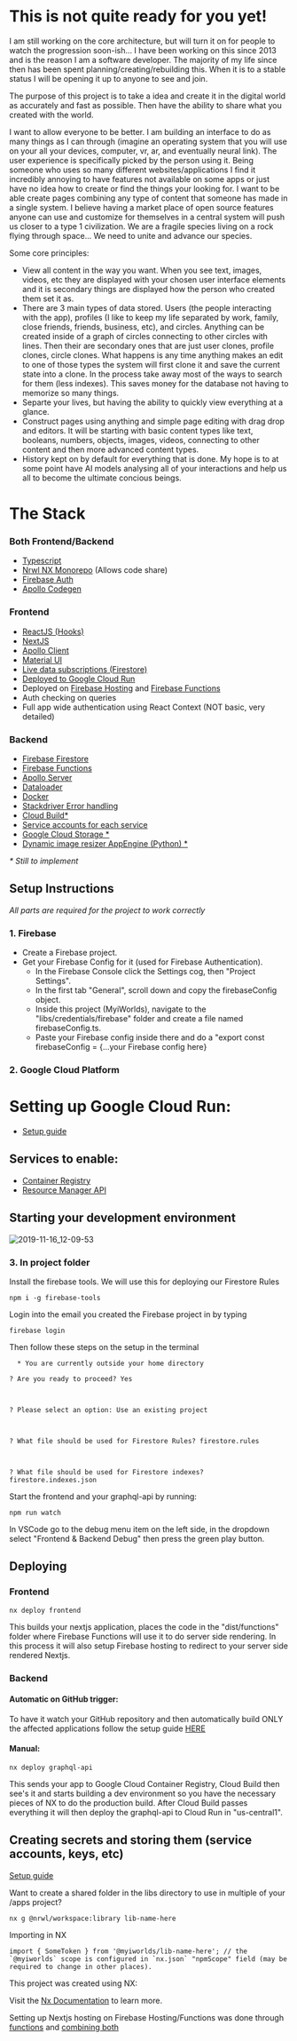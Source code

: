 # This is not quite ready for you yet!

I am still working on the core architecture, but will turn it on for people to watch the progression soon-ish... I have been working on this since 2013 and is the reason I am a software developer. The majority of my life since then has been spent planning/creating/rebuilding this. When it is to a stable status I will be opening it up to anyone to see and join.

The purpose of this project is to take a idea and create it in the digital world as accurately and fast as possible. Then have the ability to share what you created with the world.

I want to allow everyone to be better. I am building an interface to do as many things as I can through (imagine an operating system that you will use on your all your devices, computer, vr, ar, and eventually neural link). The user experience is specifically picked by the person using it. Being someone who uses so many different websites/applications I find it incredibly annoying to have features not available on some apps or just have no idea how to create or find the things your looking for. I want to be able create pages combining any type of content that someone has made in a single system. I believe having a market place of open source features anyone can use and customize for themselves in a central system will push us closer to a type 1 civilization. We are a fragile species living on a rock flying through space... We need to unite and advance our species.

Some core principles:

- View all content in the way you want. When you see text, images, videos, etc they are displayed with your chosen user interface elements and it is secondary things are displayed how the person who created them set it as.
- There are 3 main types of data stored. Users (the people interacting with the app), profiles (I like to keep my life separated by work, family, close friends, friends, business, etc), and circles. Anything can be created inside of a graph of circles connecting to other circles with lines. Then their are secondary ones that are just user clones, profile clones, circle clones. What happens is any time anything makes an edit to one of those types the system will first clone it and save the current state into a clone. In the process take away most of the ways to search for them (less indexes). This saves money for the database not having to memorize so many things.
- Separte your lives, but having the ability to quickly view everything at a glance.
- Construct pages using anything and simple page editing with drag drop and editors. It will be starting with basic content types like text, booleans, numbers, objects, images, videos, connecting to other content and then more advanced content types.
- History kept on by default for everything that is done. My hope is to at some point have AI models analysing all of your interactions and help us all to become the ultimate concious beings.

# The Stack

### Both Frontend/Backend

- [Typescript](https://www.typescriptlang.org/)
- [Nrwl NX Monorepo](https://nx.dev/react) (Allows code share)
- [Firebase Auth](https://firebase.google.com/products/auth/)
- [Apollo Codegen](https://graphql-code-generator.com/)

### Frontend

- [ReactJS (Hooks)](https://reactjs.org/)
- [NextJS](https://nextjs.org/)
- [Apollo Client](https://www.apollographql.com/docs/react/)
- [Material UI](https://material-ui.com/)
- [Live data subscriptions (Firestore)](https://firebase.google.com/docs/firestore/query-data/listen)
- [Deployed to Google Cloud Run](https://cloud.google.com/run/)
- Deployed on [Firebase Hosting](https://firebase.google.com/products/hosting) and [Firebase Functions](https://firebase.google.com/products/functions/)
- Auth checking on queries
- Full app wide authentication using React Context (NOT basic, very detailed)

### Backend

- [Firebase Firestore](https://firebase.google.com/products/firestore/)
- [Firebase Functions](https://firebase.google.com/products/functions/)
- [Apollo Server](https://www.apollographql.com/docs/apollo-server/)
- [Dataloader](https://github.com/graphql/dataloader)
- [Docker](https://www.docker.com/)
- [Stackdriver Error handling](https://cloud.google.com/stackdriver/)
- [Cloud Build\*](https://cloud.google.com/cloud-build/)
- [Service accounts for each service](https://cloud.google.com/compute/docs/access/service-accounts)
- [Google Cloud Storage \*](https://cloud.google.com/storage/)
- [Dynamic image resizer AppEngine (Python) \*](https://medium.com/google-cloud/uploading-resizing-and-serving-images-with-google-cloud-platform-ca9631a2c556)

<i>\* Still to implement</i>

## Setup Instructions

_All parts are required for the project to work correctly_

### 1. Firebase

- Create a Firebase project.
- Get your Firebase Config for it (used for Firebase Authentication).
  - In the Firebase Console click the Settings cog, then "Project Settings".
  - In the first tab "General", scroll down and copy the firebaseConfig object.
  - Inside this project (MyiWorlds), navigate to the "libs/credentials/firebase" folder and create a file named firebaseConfig.ts.
  - Paste your Firebase config inside there and do a "export const firebaseConfig = {...your Firebase config here}

### 2. Google Cloud Platform

# Setting up Google Cloud Run:

- [Setup guide](https://cloud.google.com/cloud-build/docs/deploying-builds/deploy-cloud-run)

## Services to enable:

- [Container Registry](https://console.cloud.google.com/apis/library/containerregistry.googleapis.com)
- [Resource Manager API](https://console.cloud.google.com/apis/library/cloudresourcemanager.googleapis.com)

## Starting your development environment

![2019-11-16_12-09-53](https://user-images.githubusercontent.com/15203899/68998648-234c9b00-086a-11ea-950e-d68f2378e1df.gif)

### 3. In project folder

Install the firebase tools. We will use this for deploying our Firestore Rules

```
npm i -g firebase-tools
```

Login into the email you created the Firebase project in by typing

```
firebase login
```

Then follow these steps on the setup in the terminal

```
  * You are currently outside your home directory

? Are you ready to proceed? Yes



? Please select an option: Use an existing project



? What file should be used for Firestore Rules? firestore.rules



? What file should be used for Firestore indexes? firestore.indexes.json
```

Start the frontend and your graphql-api by running:

```
npm run watch
```

In VSCode go to the debug menu item on the left side, in the dropdown select "Frontend & Backend Debug" then press the green play button.

## Deploying

### Frontend

```
nx deploy frontend
```

This builds your nextjs application, places the code in the "dist/functions" folder where Firebase Functions will use it to do server side rendering. In this process it will also setup Firebase hosting to redirect to your server side rendered Nextjs.

### Backend

#### Automatic on GitHub trigger:

To have it watch your GitHub repository and then automatically build ONLY the affected applications follow the setup guide [HERE](https://cloud.google.com/cloud-build/docs/running-builds/create-manage-triggers)

#### Manual:

```
nx deploy graphql-api
```

This sends your app to Google Cloud Container Registry, Cloud Build then see's it and starts building a dev environment so you have the necessary pieces of NX to do the production build. After Cloud Build passes everything it will then deploy the graphql-api to Cloud Run in "us-central1".

## Creating secrets and storing them (service accounts, keys, etc)

[Setup guide](https://cloud.google.com/secret-manager/docs/creating-and-accessing-secrets)

Want to create a shared folder in the libs directory to use in multiple of your /apps project?

```
nx g @nrwl/workspace:library lib-name-here
```

Importing in NX

```
import { SomeToken } from '@myiworlds/lib-name-here'; // the `@myiworlds` scope is configured in `nx.json` "npmScope" field (may be required to change in other places).
```

This project was created using NX:

Visit the [Nx Documentation](https://nx.dev) to learn more.

Setting up Nextjs hosting on Firebase Hosting/Functions was done through [functions](https://medium.com/mean-fire/nx-nrwl-firebase-functions-98f96f514055) and [combining both](https://github.com/zeit/next.js/tree/canary/examples/with-firebase-hosting)
